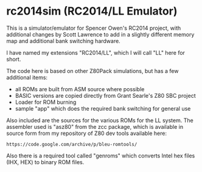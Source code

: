# rc2014sim (RC2014/LL Emulator)

This is a simulator/emulator for Spencer Owen's RC2014 project,
with additional changes by Scott Lawrence to add in a slightly
different memory map and additional bank switching hardware.

I have named my extensions "RC2014/LL", which I will call "LL" here
for short.

The code here is based on other Z80Pack simulations, but has a
few additional items:

- all ROMs are built from ASM source where possible
- BASIC versions are copied directly from Grant Searle's Z80 SBC project
- Loader for ROM burning
- sample "app" which does the required bank switching for general use

Also included are the sources for the various ROMs for the LL system.
The assembler used is "asz80" from the zcc package, which is available
in source form from my repository of Z80 dev tools available here:

    https://code.google.com/archive/p/bleu-romtools/

Also there is a required tool called "genroms" which converts Intel
hex files (IHX, HEX) to binary ROM files.
